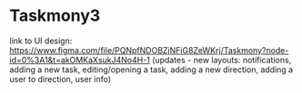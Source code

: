 # Taskmony3
link to UI design: https://www.figma.com/file/PQNpfNDOBZjNFiG8ZeWKrj/Taskmony?node-id=0%3A1&t=akOMKaXsukJ4No4H-1
(updates - new layouts: notifications, adding a new task, editing/opening a task, adding a new direction, adding a user to direction, user info)
